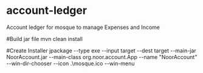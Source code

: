 ﻿# account-ledger


Account ledger for mosque to manage Expenses and Income


#Build jar file
mvn clean install

#Create Installer
jpackage --type exe --input target --dest target --main-jar NoorAccount.jar --main-class org.noor.account.App --name "NoorAccount" --win-dir-chooser --icon .\mosque.ico --win-menu
